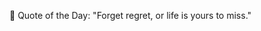 <!-- start quote -->
💬 Quote of the Day: "Forget regret, or life is yours to miss."
<!-- end quote -->